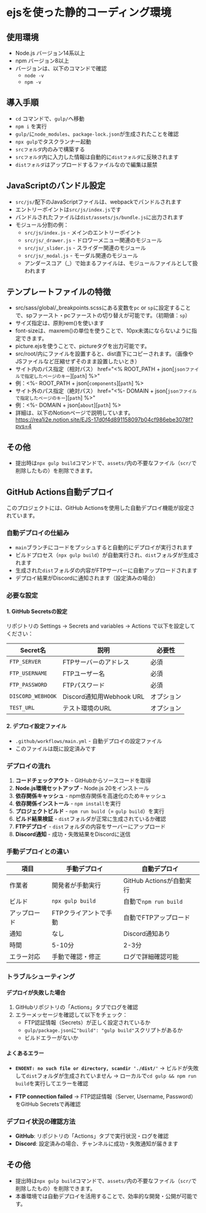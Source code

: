 # ejsを使った静的コーディング環境

## 使用環境
- Node.js バージョン14系以上
- npm バージョン8以上
- バージョンは、以下のコマンドで確認
  - `node -v`
  - `npm -v`

## 導入手順
- `cd` コマンドで、`gulp/`へ移動
- `npm i` を実行
- `gulp/`に`node_modules`、`package-lock.json`が生成されたことを確認
- `npx gulp`でタスクランナー起動
- `srcフォルダ`内のみで構築する
- `srcフォルダ`内に入力した情報は自動的に`distフォルダ`に反映されます
- `distフォルダ`はアップロードするファイルなので編集は厳禁

## JavaScriptのバンドル設定
- `src/js/`配下のJavaScriptファイルは、webpackでバンドルされます
- エントリーポイントは`src/js/index.js`です
- バンドルされたファイルは`dist/assets/js/bundle.js`に出力されます
- モジュール分割の例：
  - `src/js/index.js` - メインのエントリーポイント
  - `src/js/_drawer.js` - ドロワーメニュー関連のモジュール
  - `src/js/_slider.js` - スライダー関連のモジュール
  - `src/js/_modal.js` - モーダル関連のモジュール
  - アンダースコア（_）で始まるファイルは、モジュールファイルとして扱われます

## テンプレートファイルの特徴
  - src/sass/global/_breakpoints.scssにある変数を`pc` or `sp`に設定することで、spファースト・pcファーストの切り替えが可能です。（初期値：`sp`）
  - サイズ指定は、原則rem()を使います
  - font-sizeは、maxrem()の単位を使うことで、10px未満にならないように指定できます。
  - picture.ejsを使うことで、pictureタグを出力可能です。
  - src/root/内にファイルを設置すると、dist直下にコピーされます。（画像やJSファイルなど圧縮せずそのまま設置したいとき）
  - サイト内のパス指定（相対パス） href="<% ROOT_PATH + json[`jsonファイルで指定したページのキー`][`path`] %>"
  - 例：<%- ROOT_PATH + json[`components`][`path`] %>
  - サイト外のパス指定（絶対パス） href="<%- DOMAIN + json[`jsonファイルで指定したページのキー`][`path`] %>"
  - 例：<%- DOMAIN + json[`about`][`path`] %>
  - 詳細は、以下のNotionページで説明しています。
https://rea1i2e.notion.site/EJS-17d0f4d891158097b04cf986ebe3078f?pvs=4
  
## その他
- 提出時は`npx gulp build`コマンドで、`assets/`内の不要なファイル（`scr/`で削除したもの）を削除できます。

## GitHub Actions自動デプロイ

このプロジェクトには、GitHub Actionsを使用した自動デプロイ機能が設定されています。

### 自動デプロイの仕組み
- `main`ブランチにコードをプッシュすると自動的にデプロイが実行されます
- ビルドプロセス（`npx gulp build`）が自動実行され、`dist`フォルダが生成されます
- 生成された`dist`フォルダの内容がFTPサーバーに自動アップロードされます
- デプロイ結果がDiscordに通知されます（設定済みの場合）

### 必要な設定
#### 1. GitHub Secretsの設定
リポジトリの Settings → Secrets and variables → Actions で以下を設定してください：

| Secret名 | 説明 | 必要性 |
|----------|------|--------|
| `FTP_SERVER` | FTPサーバーのアドレス | 必須 |
| `FTP_USERNAME` | FTPユーザー名 | 必須 |
| `FTP_PASSWORD` | FTPパスワード | 必須 |
| `DISCORD_WEBHOOK` | Discord通知用Webhook URL | オプション |
| `TEST_URL` | テスト環境のURL | オプション |

#### 2. デプロイ設定ファイル
- `.github/workflows/main.yml` - 自動デプロイの設定ファイル
- このファイルは既に設定済みです

### デプロイの流れ
1. **コードチェックアウト** - GitHubからソースコードを取得
2. **Node.js環境セットアップ** - Node.js 20をインストール
3. **依存関係キャッシュ** - npm依存関係を高速化のためキャッシュ
4. **依存関係インストール** - `npm install`を実行
5. **プロジェクトビルド** - `npm run build`（= `gulp build`）を実行
6. **ビルド結果検証** - `dist`フォルダが正常に生成されているか確認
7. **FTPデプロイ** - `dist`フォルダの内容をサーバーにアップロード
8. **Discord通知** - 成功・失敗結果をDiscordに送信

### 手動デプロイとの違い
| 項目 | 手動デプロイ | 自動デプロイ |
|------|-------------|-------------|
| 作業者 | 開発者が手動実行 | GitHub Actionsが自動実行 |
| ビルド | `npx gulp build` | 自動で`npm run build` |
| アップロード | FTPクライアントで手動 | 自動でFTPアップロード |
| 通知 | なし | Discord通知あり |
| 時間 | 5-10分 | 2-3分 |
| エラー対応 | 手動で確認・修正 | ログで詳細確認可能 |

### トラブルシューティング
#### デプロイが失敗した場合
1. GitHubリポジトリの「Actions」タブでログを確認
2. エラーメッセージを確認して以下をチェック：
   - FTP認証情報（Secrets）が正しく設定されているか
   - `gulp/package.json`に`"build": "gulp build"`スクリプトがあるか
   - ビルドエラーがないか

#### よくあるエラー
- **`ENOENT: no such file or directory, scandir './dist/'`**
  → ビルドが失敗して`dist`フォルダが生成されていません
  → ローカルで`cd gulp && npm run build`を実行してエラーを確認

- **FTP connection failed**
  → FTP認証情報（Server, Username, Password）をGitHub Secretsで再確認

### デプロイ状況の確認方法
- **GitHub**: リポジトリの「Actions」タブで実行状況・ログを確認
- **Discord**: 設定済みの場合、チャンネルに成功・失敗通知が届きます

## その他
- 提出時は`npx gulp build`コマンドで、`assets/`内の不要なファイル（`scr/`で削除したもの）を削除できます。
- 本番環境では自動デプロイを活用することで、効率的な開発・公開が可能です。
